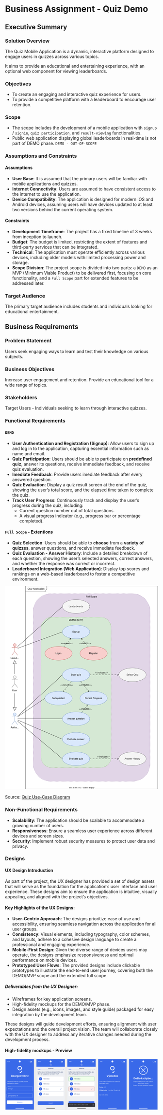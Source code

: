 # Business Assignment - Quiz Demo

## Executive Summary

### Solution Overview
The Quiz Mobile Application is a dynamic, interactive platform designed to engage users in quizzes across various topics.

It aims to provide an educational and entertaining experience, with an optional web component for viewing leaderboards.

### Objectives
- To create an engaging and interactive quiz experience for users.
- To provide a competitive platform with a leaderboard to encourage user retention.

### Scope
- The scope includes the development of a mobile application with `signup` / `signin`, `quiz participation`, and `result-viewing` functionalities.
- Public web application displaying global leaderboards in real-time is not part of DEMO phase. `DEMO - OUT-OF-SCOPE`

### Assumptions and Constraints

#### Assumptions
- **User Base**: It is assumed that the primary users will be familiar with mobile applications and quizzes.
- **Internet Connectivity**: Users are assumed to have consistent access to the internet to use the application.
- **Device Compatibility**: The application is designed for modern iOS and Android devices, assuming users will have devices updated to at least two versions behind the current operating system.

#### Constraints
- **Development Timeframe**: The project has a fixed timeline of 3 weeks from inception to launch.
- **Budget**: The budget is limited, restricting the extent of features and third-party services that can be integrated.
- **Technical**: The application must operate efficiently across various devices, including older models with limited processing power and storage.
- **Scope Division**: The project scope is divided into two parts: a `DEMO` as an MVP (Minimum Viable Product) to be delivered first, focusing on core functionality, and a `Full Scope` part for extended features to be addressed later.

### Target Audience
The primary target audience includes students and individuals looking for educational entertainment.

## Business Requirements

### Problem Statement
Users seek engaging ways to learn and test their knowledge on various subjects.

### Business Objectives
Increase user engagement and retention.
Provide an educational tool for a wide range of topics.

### Stakeholders
Target Users - Individuals seeking to learn through interactive quizzes.

### Functional Requirements
#### `DEMO`
- **User Authentication and Registration (Signup)**: Allow users to sign up and log in to the application, capturing essential information such as name and email.
- **Quiz Participation**: Users should be able to participate on **predefined quiz**, answer its questions, receive immediate feedback, and receive quiz evaluation.
- **Imediate Feedback**: Provide users imediate feedback after every answered question.
- **Quiz Evaluation**: Display a quiz result screen at the end of the quiz, showing the user’s total score, and the elapsed time taken to complete the quiz.
- **Track User Progress**: Continuously track and display the user’s progress during the quiz, including:
  - Current question number out of total questions.
  - A visual progress indicator (e.g., progress bar or percentage completed).

#### `Full Scope` - Extentions
- **Quiz Selection**: Users should be able to **choose** from a **variety of quizzes**, answer questions, and receive immediate feedback.
- **Quiz Evaluation - Answer History**: Include a detailed breakdown of each question, showing the user’s selected answers, correct answers, and whether the response was correct or incorrect.
- **Leaderboard Integration (Web Application)**: Display top scores and rankings on a web-based leaderboard to foster a competitive environment.

![Quiz Use-Case Diagram](assets/quiz-use_cases.svg)

Source: [Quiz Use-Case Diagram](assets/quiz-use_cases.drawio)

### Non-Functional Requirements
- **Scalability**: The application should be scalable to accommodate a growing number of users.
- **Responsiveness**: Ensure a seamless user experience across different devices and screen sizes.
- **Security**: Implement robust security measures to protect user data and privacy.

### Designs

#### UX Design Introduction

As part of the project, the UX designer has provided a set of design assets that will serve as the foundation for the application’s user interface and user experience. These designs aim to ensure the application is intuitive, visually appealing, and aligned with the project’s objectives.

#### Key Highlights of the UX Designs:

- **User-Centric Approach**: The designs prioritize ease of use and accessibility, ensuring seamless navigation across the application for all user groups.
- **Consistency**: Visual elements, including typography, color schemes, and layouts, adhere to a cohesive design language to create a professional and engaging experience.
- **Mobile-First Design**: Given the diverse range of devices users may operate, the designs emphasize responsiveness and optimal performance on mobile devices.
- **Prototyped User Flows**: The provided designs include clickable prototypes to illustrate the end-to-end user journey, covering both the DEMO/MVP scope and the extended full scope.

##### Deliverables from the UX Designer:

- Wireframes for key application screens.
- High-fidelity mockups for the DEMO/MVP phase.
- Design assets (e.g., icons, images, and style guide) packaged for easy integration by the development team.

These designs will guide development efforts, ensuring alignment with user expectations and the overall project vision. The team will collaborate closely with the UX designer to address any iterative changes needed during the development process.

#### High-fidelity mockups - Preview
![Quiz - Design Asset preview](assets/quiz-designs.png)